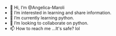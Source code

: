 - 👋 Hi, I’m @Angelica-Maroli
- 👀 I’m interested in learning and share information.
- 🌱 I’m currently learning python.
- 💞️ I’m looking to collaborate on python.
- 📫 How to reach me ...It's safe? lol

<!---
Angelica-Maroli/Angelica-Maroli is a ✨ special ✨ repository because its `README.md` (this file) appears on your GitHub profile.
You can click the Preview link to take a look at your changes.
--->

